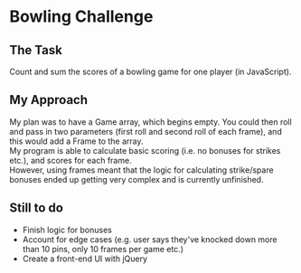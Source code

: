 
Bowling Challenge
=================

## The Task

Count and sum the scores of a bowling game for one player (in JavaScript).

## My Approach

My plan was to have a Game array, which begins empty.
You could then roll and pass in two parameters (first roll and second roll of each frame), and this would add a Frame to the array. <br/>
My program is able to calculate basic scoring (i.e. no bonuses for strikes etc.), and scores for each frame.<br/>
However, using frames meant that the logic for calculating strike/spare bonuses ended up getting very complex and is currently unfinished.

## Still to do

- Finish logic for bonuses
- Account for edge cases (e.g. user says they've knocked down more than 10 pins, only 10 frames per game etc.)
- Create a front-end UI with jQuery

